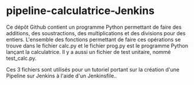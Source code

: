 # pipeline-calculatrice-Jenkins

Ce dépôt Github contient un programme Python permettant de faire des additions, des soustractions, des multiplications et des divisions pour des entiers. L'ensemble des fonctions permettant de faire ces opérations se trouve dans le fichier calc.py et le fichier prog.py est le programme Python lançant la calculatrice. Il y a aussi un fichier de test unitaire, nommé test_calc.py.

Ces 3 fichiers sont utilisés pour un tutoriel portant sur la création d'une Pipeline sur Jenkins à l'aide d'un Jenkinsfile..
